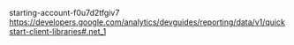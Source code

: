 starting-account-f0u7d2tfgiv7
https://developers.google.com/analytics/devguides/reporting/data/v1/quickstart-client-libraries#.net_1